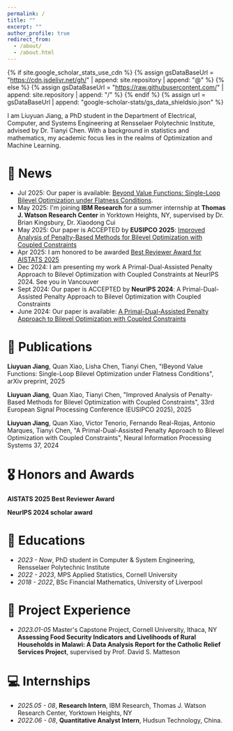 ```yaml
---
permalink: /
title: ""
excerpt: ""
author_profile: true
redirect_from: 
  - /about/
  - /about.html
---
```


{% if site.google_scholar_stats_use_cdn %}
{% assign gsDataBaseUrl = "https://cdn.jsdelivr.net/gh/" | append: site.repository | append: "@" %}
{% else %}
{% assign gsDataBaseUrl = "https://raw.githubusercontent.com/" | append: site.repository | append: "/" %}
{% endif %}
{% assign url = gsDataBaseUrl | append: "google-scholar-stats/gs_data_shieldsio.json" %}

<span class='anchor' id='about-me'></span>

I am Liuyuan Jiang, a PhD student in the Department of Electrical, Computer, and Systems Engineering at Rensselaer Polytechnic Institute, advised by Dr. Tianyi Chen. With a background in statistics and mathematics, my academic focus lies in the realms of Optimization and Machine Learning. 

# 📰 News
- Jul 2025: Our paper is available: [Beyond Value Functions: Single-Loop Bilevel Optimization under Flatness Conditions](https://arxiv.org/abs/2507.20400). 
- May 2025: I'm joining **IBM Research** for a summer internship at **Thomas J. Watson Research Center** in Yorktown Heights, NY, supervised by Dr. Brian Kingsbury, Dr. Xiaodong Cui
- May 2025: Our paper is ACCEPTED by **EUSIPCO 2025**: [Improved Analysis of Penalty-Based Methods for Bilevel Optimization with Coupled Constraints](https://cmsworkshops.com/EUSIPCO2025/papers/accepted_papers.php)
- Apr 2025: I am honored to be awarded [Best Reviewer Award for AISTATS 2025](https://aistats.org/aistats2025//awards.html)
- Dec 2024: I am presenting my work A Primal-Dual-Assisted Penalty Approach to Bilevel Optimization with Coupled Constraints at NeurIPS 2024. See you in Vancouver
- Sept 2024: Our paper is ACCEPTED by **NeurIPS 2024**: A Primal-Dual-Assisted Penalty Approach to Bilevel Optimization with Coupled Constraints
- June 2024: Our paper is available: [A Primal-Dual-Assisted Penalty Approach to Bilevel Optimization with Coupled Constraints](https://arxiv.org/abs/2406.10148)

# 📝 Publications 

**Liuyuan Jiang**, Quan Xiao, Lisha Chen, Tianyi Chen, "IBeyond Value Functions: Single-Loop Bilevel Optimization under Flatness Conditions",  arXiv preprint, 2025

**Liuyuan Jiang**, Quan Xiao, Tianyi Chen, "Improved Analysis of Penalty-Based Methods for Bilevel Optimization with Coupled Constraints",  33rd European Signal Processing Conference (EUSIPCO 2025), 2025

**Liuyuan Jiang**, Quan Xiao, Victor Tenorio, Fernando Real-Rojas, Antonio Marques, Tianyi Chen, "A Primal-Dual-Assisted Penalty Approach to Bilevel Optimization with Coupled Constraints", Neural Information Processing Systems 37, 2024

# 🎖 Honors and Awards

**AISTATS 2025 Best Reviewer Award**

**NeurIPS 2024 scholar award**

# 📖 Educations
- *2023 - Now*, PhD student in Computer & System Engineering, Rensselaer Polytechnic Institute
- *2022 - 2023*, MPS Applied Statistics, Cornell University
- *2018 - 2022*, BSc Financial Mathematics, University of Liverpool

# 💬 Project Experience
- *2023.01-05* Master's Capstone Project, Cornell University, Ithaca, NY
**Assessing Food Security Indicators and Livelihoods of Rural Households in Malawi: A Data Analysis Report for the Catholic Relief Services Project**, supervised by Prof. David S. Matteson

# 💻 Internships
- *2025.05 - 08*, **Research Intern**, IBM Research, Thomas J. Watson Research Center, Yorktown Heights, NY
- *2022.06 - 08*, **Quantitative Analyst Intern**, Hudsun Technology, China.
